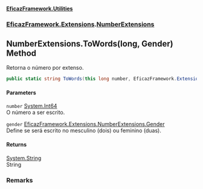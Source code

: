 #### [EficazFramework.Utilities](EficazFramework_Utilities.md 'EficazFramework.Utilities')
### [EficazFramework.Extensions](EficazFramework_Utilities.md#EficazFramework_Extensions 'EficazFramework.Extensions').[NumberExtensions](NumberExtensions.md 'EficazFramework.Extensions.NumberExtensions')
## NumberExtensions.ToWords(long, Gender) Method
Retorna o número por extenso.  
```csharp
public static string ToWords(this long number, EficazFramework.Extensions.NumberExtensions.Gender gender=EficazFramework.Extensions.NumberExtensions.Gender.Masculino);
```
#### Parameters
<a name='EficazFramework_Extensions_NumberExtensions_ToWords(long_EficazFramework_Extensions_NumberExtensions_Gender)_number'></a>
`number` [System.Int64](https://docs.microsoft.com/en-us/dotnet/api/System.Int64 'System.Int64')  
O número a ser escrito.
  
<a name='EficazFramework_Extensions_NumberExtensions_ToWords(long_EficazFramework_Extensions_NumberExtensions_Gender)_gender'></a>
`gender` [EficazFramework.Extensions.NumberExtensions.Gender](https://docs.microsoft.com/en-us/dotnet/api/EficazFramework.Extensions.NumberExtensions.Gender 'EficazFramework.Extensions.NumberExtensions.Gender')  
Define se será escrito no mesculino (dois) ou feminino (duas).
  
#### Returns
[System.String](https://docs.microsoft.com/en-us/dotnet/api/System.String 'System.String')  
String
### Remarks
